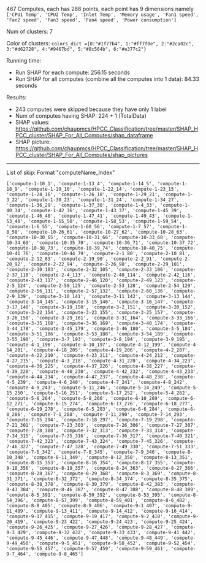 467 Computes, each has 288 points, each point has 9 dimensions namely `['CPU1 Temp', 'CPU2 Temp', 'Inlet Temp', 'Memory usage', 'Fan1 speed', 'Fan2 speed', 'Fan3 speed', 'Fan4 speed', 'Power consumption']
`

Num of clusters: 7

Color of clusters: 
`colors_dict ={0:"#1f77b4",
1:"#ff7f0e",
2:"#2ca02c",
3:"#d62728",
4:"#9467bd",
5:"#8c564b",
6:"#e377c2"}`

Running time:
 + Run SHAP for each compute: 256.15 seconds
 + Run SHAP for all computes (combine all the computes into 1 data): 84.33 seconds

Results:
 + 243 computes were skipped because they have only 1 label
 + Num of computes having SHAP: 224 + 1 (TotalData)
 + SHAP values: https://github.com/chaupmcs/HPCC_Classification/tree/master/SHAP_HPCC_cluster/SHAP_For_All_Computes/shap_dataframe
 + SHAP picture: https://github.com/chaupmcs/HPCC_Classification/tree/master/SHAP_HPCC_cluster/SHAP_For_All_Computes/shap_pictures
 
 ----
 List of skip: Format "computeName_Index"
 
`['compute-1-10_1', 'compute-1-13_4', 'compute-1-14_5', 'compute-1-18_9', 'compute-1-19_10', 'compute-1-22_14', 'compute-1-23_15', 'compute-1-24_16', 'compute-1-26_18', 'compute-1-29_21', 'compute-1-3_22', 'compute-1-30_23', 'compute-1-31_24', 'compute-1-34_27', 'compute-1-36_29', 'compute-1-37_30', 'compute-1-4_33', 'compute-1-40_34', 'compute-1-42_36', 'compute-1-43_37', 'compute-1-45_39', 'compute-1-46_40', 'compute-1-47_41', 'compute-1-49_43', 'compute-1-53_48', 'compute-1-55_50', 'compute-1-58_53', 'compute-1-59_54', 'compute-1-6_55', 'compute-1-60_56', 'compute-1-7_57', 'compute-1-8_58', 'compute-10-26_61', 'compute-10-27_62', 'compute-10-28_63', 'compute-10-30_65', 'compute-10-31_66', 'compute-10-33_68', 'compute-10-34_69', 'compute-10-35_70', 'compute-10-36_71', 'compute-10-37_72', 'compute-10-38_73', 'compute-10-39_74', 'compute-10-40_75', 'compute-10-41_76', 'compute-10-44_79', 'compute-2-1_80', 'compute-2-10_81', 'compute-2-12_83', 'compute-2-19_90', 'compute-2-2_91', 'compute-2-20_92', 'compute-2-22_94', 'compute-2-26_98', 'compute-2-29_101', 'compute-2-30_103', 'compute-2-32_105', 'compute-2-33_106', 'compute-2-37_110', 'compute-2-4_113', 'compute-2-40_114', 'compute-2-42_116', 'compute-2-43_117', 'compute-2-46_120', 'compute-2-49_123', 'compute-2-5_124', 'compute-2-50_125', 'compute-2-53_128', 'compute-2-54_129', 'compute-2-56_131', 'compute-2-57_132', 'compute-2-60_136', 'compute-2-9_139', 'compute-3-10_141', 'compute-3-11_142', 'compute-3-13_144', 'compute-3-14_145', 'compute-3-15_146', 'compute-3-16_147', 'compute-3-17_148', 'compute-3-19_150', 'compute-3-2_151', 'compute-3-20_152', 'compute-3-22_154', 'compute-3-23_155', 'compute-3-25_157', 'compute-3-26_158', 'compute-3-29_161', 'compute-3-31_164', 'compute-3-33_166', 'compute-3-35_168', 'compute-3-36_169', 'compute-3-40_174', 'compute-3-44_178', 'compute-3-45_179', 'compute-3-46_180', 'compute-3-5_184', 'compute-3-51_186', 'compute-3-53_188', 'compute-3-54_189', 'compute-3-55_190', 'compute-3-7_193', 'compute-3-8_194', 'compute-3-9_195', 'compute-4-1_196', 'compute-4-10_197', 'compute-4-12_199', 'compute-4-14_201', 'compute-4-18_205', 'compute-4-19_206', 'compute-4-2_207', 'compute-4-22_210', 'compute-4-23_211', 'compute-4-24_212', 'compute-4-27_215', 'compute-4-3_218', 'compute-4-31_220', 'compute-4-34_223', 'compute-4-36_225', 'compute-4-37_226', 'compute-4-38_227', 'compute-4-39_228', 'compute-4-40_230', 'compute-4-42_232', 'compute-4-43_233', 'compute-4-44_234', 'compute-4-47_237', 'compute-4-48_238', 'compute-4-5_239', 'compute-4-6_240', 'compute-4-7_241', 'compute-4-8_242', 'compute-4-9_243', 'compute-5-11_246', 'compute-5-14_249', 'compute-5-15_250', 'compute-5-16_251', 'compute-5-17_252', 'compute-5-4_262', 'compute-5-6_264', 'compute-5-8_266', 'compute-6-10_269', 'compute-6-12_271', 'compute-6-15_274', 'compute-6-17_276', 'compute-6-18_277', 'compute-6-19_278', 'compute-6-5_283', 'compute-6-6_284', 'compute-6-8_286', 'compute-7-1_288', 'compute-7-11_290', 'compute-7-14_293', 'compute-7-15_294', 'compute-7-18_297', 'compute-7-19_298', 'compute-7-21_301', 'compute-7-23_303', 'compute-7-26_306', 'compute-7-27_307', 'compute-7-28_308', 'compute-7-32_313', 'compute-7-33_314', 'compute-7-34_315', 'compute-7-35_316', 'compute-7-36_317', 'compute-7-40_321', 'compute-7-42_323', 'compute-7-43_324', 'compute-7-45_326', 'compute-7-46_327', 'compute-7-47_328', 'compute-7-49_330', 'compute-7-51_333', 'compute-7-6_342', 'compute-7-8_345', 'compute-7-9_346', 'compute-8-10_348', 'compute-8-11_349', 'compute-8-12_350', 'compute-8-13_351', 'compute-8-15_353', 'compute-8-16_354', 'compute-8-17_355', 'compute-8-18_356', 'compute-8-19_357', 'compute-8-24_363', 'compute-8-27_366', 'compute-8-28_367', 'compute-8-29_368', 'compute-8-3_369', 'compute-8-31_371', 'compute-8-32_372', 'compute-8-34_374', 'compute-8-35_375', 'compute-8-38_378', 'compute-8-39_379', 'compute-8-42_383', 'compute-8-43_384', 'compute-8-46_387', 'compute-8-47_388', 'compute-8-48_389', 'compute-8-5_391', 'compute-8-50_392', 'compute-8-53_395', 'compute-8-54_396', 'compute-8-57_399', 'compute-8-59_401', 'compute-8-6_402', 'compute-8-8_405', 'compute-8-9_406', 'compute-9-1_407', 'compute-9-11_409', 'compute-9-13_411', 'compute-9-14_412', 'compute-9-16_414', 'compute-9-17_415', 'compute-9-19_417', 'compute-9-2_418', 'compute-9-20_419', 'compute-9-23_422', 'compute-9-24_423', 'compute-9-25_424', 'compute-9-26_425', 'compute-9-27_426', 'compute-9-28_427', 'compute-9-3_429', 'compute-9-32_432', 'compute-9-33_433', 'compute-9-41_442', 'compute-9-45_446', 'compute-9-47_448', 'compute-9-48_449', 'compute-9-49_450', 'compute-9-5_451', 'compute-9-50_452', 'compute-9-52_454', 'compute-9-55_457', 'compute-9-57_459', 'compute-9-59_461', 'compute-9-7_464', 'compute-9-8_465']`
 
